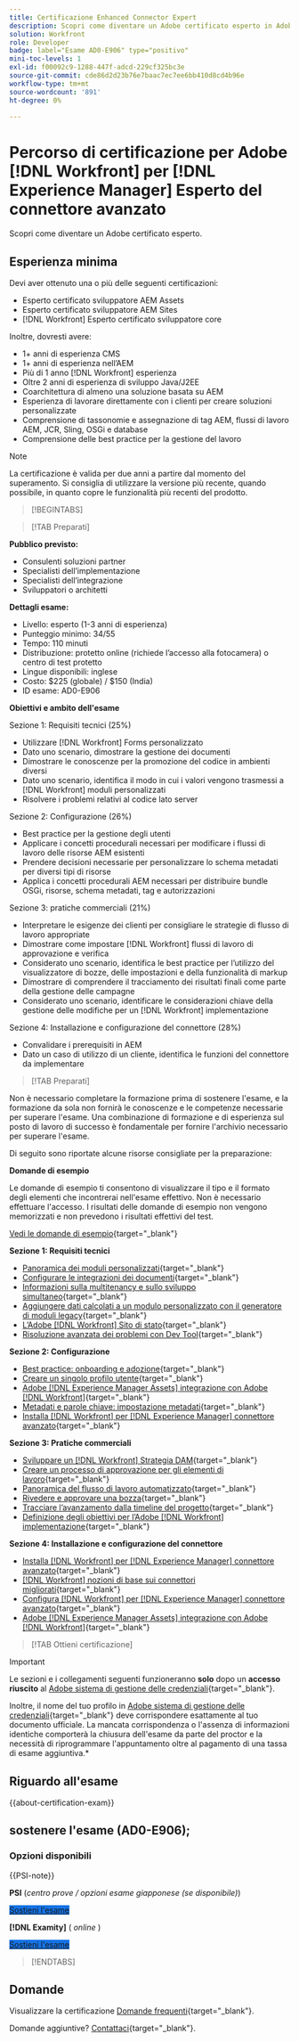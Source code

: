 ```yaml
---
title: Certificazione Enhanced Connector Expert
description: Scopri come diventare un Adobe certificato esperto in Adobe [!DNL Workfront] per [!DNL Experience Manager]
solution: Workfront
role: Developer
badge: label="Esame AD0-E906" type="positivo"
mini-toc-levels: 1
exl-id: f00092c9-1288-447f-adcd-229cf325bc3e
source-git-commit: cde86d2d23b76e7baac7ec7ee6bb410d8cd4b96e
workflow-type: tm+mt
source-wordcount: '891'
ht-degree: 0%

---
```


# Percorso di certificazione per Adobe [!DNL Workfront] per [!DNL Experience Manager] Esperto del connettore avanzato

Scopri come diventare un Adobe certificato esperto.

## Esperienza minima

Devi aver ottenuto una o più delle seguenti certificazioni:

* Esperto certificato sviluppatore AEM Assets
* Esperto certificato sviluppatore AEM Sites
* [!DNL Workfront] Esperto certificato sviluppatore core

Inoltre, dovresti avere:

* 1+ anni di esperienza CMS
* 1+ anni di esperienza nell’AEM
* Più di 1 anno [!DNL Workfront] esperienza
* Oltre 2 anni di esperienza di sviluppo Java/J2EE
* Coarchitettura di almeno una soluzione basata su AEM
* Esperienza di lavorare direttamente con i clienti per creare soluzioni personalizzate
* Comprensione di tassonomie e assegnazione di tag AEM, flussi di lavoro AEM, JCR, Sling, OSGi e database
* Comprensione delle best practice per la gestione del lavoro

>[!NOTE]
>
>La certificazione è valida per due anni a partire dal momento del superamento. Si consiglia di utilizzare la versione più recente, quando possibile, in quanto copre le funzionalità più recenti del prodotto.

>[!BEGINTABS]

>[!TAB Preparati]

**Pubblico previsto:**

* Consulenti soluzioni partner
* Specialisti dell’implementazione
* Specialisti dell’integrazione
* Sviluppatori o architetti

**Dettagli esame:**

* Livello: esperto (1-3 anni di esperienza)
* Punteggio minimo: 34/55
* Tempo: 110 minuti
* Distribuzione: protetto online (richiede l’accesso alla fotocamera) o centro di test protetto
* Lingue disponibili: inglese
* Costo: $225 (globale) / $150 (India)
* ID esame: AD0-E906

**Obiettivi e ambito dell&#39;esame**

Sezione 1: Requisiti tecnici (25%)

* Utilizzare [!DNL Workfront] Forms personalizzato
* Dato uno scenario, dimostrare la gestione dei documenti
* Dimostrare le conoscenze per la promozione del codice in ambienti diversi
* Dato uno scenario, identifica il modo in cui i valori vengono trasmessi a [!DNL Workfront] moduli personalizzati
* Risolvere i problemi relativi al codice lato server

Sezione 2: Configurazione (26%)

* Best practice per la gestione degli utenti
* Applicare i concetti procedurali necessari per modificare i flussi di lavoro delle risorse AEM esistenti
* Prendere decisioni necessarie per personalizzare lo schema metadati per diversi tipi di risorse
* Applica i concetti procedurali AEM necessari per distribuire bundle OSGi, risorse, schema metadati, tag e autorizzazioni

Sezione 3: pratiche commerciali (21%)

* Interpretare le esigenze dei clienti per consigliare le strategie di flusso di lavoro appropriate
* Dimostrare come impostare [!DNL Workfront] flussi di lavoro di approvazione e verifica
* Considerato uno scenario, identifica le best practice per l’utilizzo del visualizzatore di bozze, delle impostazioni e della funzionalità di markup
* Dimostrare di comprendere il tracciamento dei risultati finali come parte della gestione delle campagne
* Considerato uno scenario, identificare le considerazioni chiave della gestione delle modifiche per un [!DNL Workfront] implementazione

Sezione 4: Installazione e configurazione del connettore (28%)

* Convalidare i prerequisiti in AEM
* Dato un caso di utilizzo di un cliente, identifica le funzioni del connettore da implementare

>[!TAB Preparati]

Non è necessario completare la formazione prima di sostenere l&#39;esame, e la formazione da sola non fornirà le conoscenze e le competenze necessarie per superare l&#39;esame. Una combinazione di formazione e di esperienza sul posto di lavoro di successo è fondamentale per fornire l&#39;archivio necessario per superare l&#39;esame.

Di seguito sono riportate alcune risorse consigliate per la preparazione:

**Domande di esempio**

Le domande di esempio ti consentono di visualizzare il tipo e il formato degli elementi che incontrerai nell&#39;esame effettivo. Non è necessario effettuare l&#39;accesso. I risultati delle domande di esempio non vengono memorizzati e non prevedono i risultati effettivi del test.

[Vedi le domande di esempio](https://scorpion.caveon.com/launchpad/ad3-e906-adobe-workfront-for-experience-manager-enhanced-connector-certified-expert-sample-questions){target="_blank"}

**Sezione 1: Requisiti tecnici**

* [Panoramica dei moduli personalizzati](https://experienceleague.adobe.com/docs/workfront/using/administration-and-setup/customize/custom-forms/custom-forms-overview.html){target="_blank"}
* [Configurare le integrazioni dei documenti](https://experienceleague.adobe.com/docs/workfront/using/administration-and-setup/configure-integrations/configure-document-integrations.html){target="_blank"}
* [Informazioni sulla multitenancy e sullo sviluppo simultaneo](https://experienceleague.adobe.com/docs/experience-manager-learn/assets/deployment/multitenancy-concurrent-article-understand.html){target="_blank"}
* [Aggiungere dati calcolati a un modulo personalizzato con il generatore di moduli legacy](https://experienceleague.adobe.com/docs/workfront/using/administration-and-setup/customize/custom-forms/custom-form-builder/use-the-custom-form-builder/add-calculated-data-to-custom-form.html){target="_blank"}
* [L’Adobe [!DNL Workfront] Sito di stato](https://experienceleague.adobe.com/docs/workfront/using/basics/tips-tricks-for-basics/understand-the-status-site.html){target="_blank"}
* [Risoluzione avanzata dei problemi con Dev Tool](https://experienceleague.adobe.com/docs/workfront-learn/tutorials-workfront/fusion/troubleshooting-and-error-handling/advanced-troubleshooting-with-the-dev-tool.html){target="_blank"}

**Sezione 2: Configurazione**

* [Best practice: onboarding e adozione](https://experienceleague.adobe.com/docs/workfront-learn/tutorials-workfront/best-practices/onboarding-adoption-bp.html){target="_blank"}
* [Creare un singolo profilo utente](https://experienceleague.adobe.com/docs/workfront-learn/tutorials-workfront/administration-and-setup/create-and-manage-users/create-an-individual-user-profile.html){target="_blank"}
* [Adobe [!DNL Experience Manager Assets] integrazione con Adobe [!DNL Workfront]](https://experienceleague.adobe.com/docs/experience-manager-65/assets/integrations/workfront-integrations.html){target="_blank"}
* [Metadati e parole chiave: impostazione metadati](https://experienceleague.adobe.com/docs/workfront-learn/tutorials-workfront/workfront-dam-program/metadata-and-keywords/metadata-setup.html%3Flang%3Dzh-Hant){target="_blank"}
* [Installa [!DNL Workfront] per [!DNL Experience Manager] connettore avanzato](https://experienceleague.adobe.com/docs/experience-manager-64/assets/integrations/workfront-connector-install.html){target="_blank"}

**Sezione 3: Pratiche commerciali**

* [Sviluppare un [!DNL Workfront] Strategia DAM](https://experienceleague.adobe.com/docs/workfront-learn/tutorials-workfront/workfront-dam-program/system-setup/analyze-and-plan-to-develop-a-workfront-dam-strategy.html){target="_blank"}
* [Creare un processo di approvazione per gli elementi di lavoro](https://experienceleague.adobe.com/docs/workfront/using/administration-and-setup/customize/approvals-milestones/create-approval-processes.html){target="_blank"}
* [Panoramica del flusso di lavoro automatizzato](https://experienceleague.adobe.com/docs/workfront/using/review-and-approve-work/proofing/proofing-overview/automated-workflow.html){target="_blank"}
* [Rivedere e approvare una bozza](https://experienceleague.adobe.com/docs/workfront-learn/tutorials-workfront/workfront-proof/review-and-approve-work-for-proof/review-and-approve-a-proof.html){target="_blank"}
* [Tracciare l’avanzamento dalla timeline del progetto](https://experienceleague.adobe.com/docs/workfront-learn/tutorials-workfront/manage-work/project-timelines/track-work-progress-from-the-project-timeline.html){target="_blank"}
* [Definizione degli obiettivi per l’Adobe [!DNL Workfront] implementazione](https://experienceleague.adobe.com/docs/workfront/using/administration-and-setup/get-started-administration/define-wf-goals-objectives.html){target="_blank"}

**Sezione 4: Installazione e configurazione del connettore**

* [Installa [!DNL Workfront] per [!DNL Experience Manager] connettore avanzato](https://experienceleague.adobe.com/docs/experience-manager-65/assets/integrations/workfront-connector-install.html){target="_blank"}
* [[!DNL Workfront] nozioni di base sui connettori migliorati](https://experienceleague.adobe.com/docs/experience-manager-learn/assets/workfront/enhanced-connector/basics.html%3Flang%3Den){target="_blank"}
* [Configura [!DNL Workfront] per [!DNL Experience Manager] connettore avanzato](https://experienceleague.adobe.com/docs/experience-manager-65/assets/integrations/workfront-connector-configure.html){target="_blank"}
* [Adobe [!DNL Experience Manager Assets] integrazione con Adobe [!DNL Workfront]](https://experienceleague.adobe.com/docs/experience-manager-65/assets/integrations/workfront-integrations.html){target="_blank"}

>[!TAB Ottieni certificazione]

>[!IMPORTANT]
>
>Le sezioni e i collegamenti seguenti funzioneranno **solo**  dopo un **accesso riuscito** al [Adobe sistema di gestione delle credenziali](https://www.certmetrics.com/adobe){target="_blank"}.
>
>Inoltre, il nome del tuo profilo in [Adobe sistema di gestione delle credenziali](https://www.certmetrics.com/adobe){target="_blank"} deve corrispondere esattamente al tuo documento ufficiale. La mancata corrispondenza o l&#39;assenza di informazioni identiche comporterà la chiusura dell&#39;esame da parte del proctor e la necessità di riprogrammare l&#39;appuntamento oltre al pagamento di una tassa di esame aggiuntiva.*


## Riguardo all&#39;esame

{{about-certification-exam}}

## sostenere l&#39;esame (AD0-E906);

### Opzioni disponibili

{{PSI-note}}

**PSI** (*centro prove / opzioni esame giapponese (se disponibile)*)

<a href="https://www.certmetrics.com/adobe/candidate/psi_sso_adobe.aspx?redir=yes&amp;ec=AD0-E906" target="_blank" class="spectrum-Button spectrum-Button--fill spectrum-Button--accent spectrum-Button--sizeM is-margin-bottom-big-big at-element-click-tracking" style="background-color:#1473E6">

<span class="spectrum-Button-label has-no-wrap">
   Sostieni l'esame
</span>
</a>

**[!DNL Examity]** ( *online* )

<a href="https://www.certmetrics.com/adobe/candidate/examity_sso.aspx?eid=AD0-E906" target="_blank" class="spectrum-Button spectrum-Button--fill spectrum-Button--accent spectrum-Button--sizeM is-margin-bottom-big-big at-element-click-tracking" style="background-color:#1473E6">

<span class="spectrum-Button-label has-no-wrap">
   Sostieni l'esame
</span>
</a>

>[!ENDTABS]

## Domande

Visualizzare la certificazione [Domande frequenti](https://experienceleague.adobe.com/docs/certification/certification/faq.html){target="_blank"}.

Domande aggiuntive? [Contattaci](mailto:certif@adobe.com){target="_blank"}.
